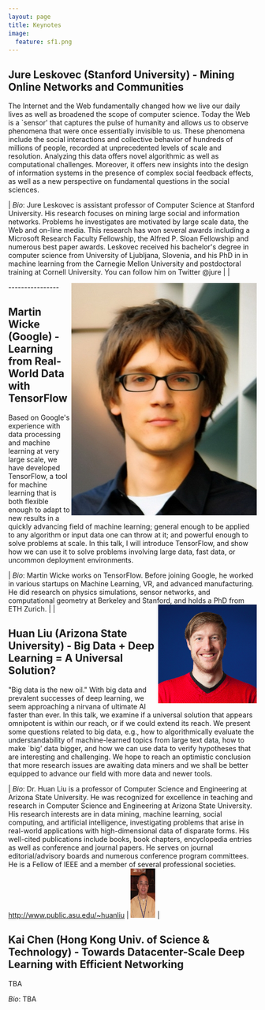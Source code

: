 ```yaml
---
layout: page
title: Keynotes
image:
  feature: sf1.png
---
```


## Jure Leskovec (Stanford University) - Mining Online Networks and Communities

The Internet and the Web fundamentally changed how we live our daily lives as well as broadened the scope of computer science. Today the Web is a `sensor' that captures the pulse of humanity and allows us to observe phenomena that were once essentially invisible to us. These phenomena include the social interactions and collective behavior of hundreds of millions of people, recorded at unprecedented levels of scale and resolution. Analyzing this data offers novel algorithmic as well as computational challenges. Moreover, it offers new insights into the design of information systems in the presence of complex social feedback effects, as well as a new perspective on fundamental questions in the social sciences.

| *Bio*: Jure Leskovec is assistant professor of Computer Science at Stanford University. His research focuses on mining large social and information networks. Problems he investigates are motivated by large scale data, the Web and on-line media. This research has won several awards including a Microsoft Research Faculty Fellowship, the Alfred P. Sloan Fellowship and numerous best paper awards. Leskovec received his bachelor's degree in computer science from University of Ljubljana, Slovenia, and his PhD in in machine learning from the Carnegie Mellon University and postdoctoral training at Cornell University. You can follow him on Twitter @jure |  | 

<img style="float: right;" src="images/JureLeskovec.jpg"> ----------------

<!-- <img src="" alt="Jure Leskovec"/>  -->


## Martin Wicke (Google) - Learning from Real-World Data with TensorFlow

Based on Google's experience with data processing and
machine learning at very large scale, we have developed TensorFlow, a
tool for machine learning that is both flexible enough to adapt to new
results in a quickly advancing field of machine learning; general
enough to be applied to any algorithm or input data one can throw at
it; and powerful enough to solve problems at scale. In this talk, I
will introduce TensorFlow, and show how we can use it to solve
problems involving large data, fast data, or uncommon deployment
environments.

| *Bio*: Martin Wicke works on TensorFlow. Before joining Google, he worked in various startups on Machine Learning, VR, and advanced manufacturing. He did research on physics simulations, sensor networks, and computational geometry at Berkeley and Stanford, and holds a PhD from ETH Zurich. | <img style="float: right;" src="images/martin.png" width=200> | 

<!-- <img src="images/martin.jpg" alt="Martin Wicke"/>  -->

## Huan Liu (Arizona State University) - Big Data + Deep Learning = A Universal Solution?

"Big data is the new oil." With big data and prevalent successes of deep learning, we seem approaching a nirvana of ultimate AI faster than ever. In this talk, we examine if a universal solution that appears omnipotent is within our reach, or if we could extend its reach. We present some questions related to big data, e.g., how to algorithmically evaluate the understandability of machine-learned topics from large text data, how to make `big’ data bigger, and how we can use data to verify hypotheses that are interesting and challenging. We hope to reach an optimistic conclusion that more research issues are awaiting data miners and we shall be better equipped to advance our field with more data and newer tools. 

| *Bio*: Dr. Huan Liu is a professor of Computer Science and Engineering at Arizona State University. He was recognized for excellence in teaching and research in Computer Science and Engineering at Arizona State University. His research interests are in data mining, machine learning, social computing, and artificial intelligence, investigating problems that arise in real-world applications with high-dimensional data of disparate forms. His well-cited publications include books, book chapters, encyclopedia entries as well as conference and journal papers. He serves on journal editorial/advisory boards and numerous conference program committees. He is a Fellow of IEEE and a member of several professional societies. http://www.public.asu.edu/~huanliu | <img src="images/huanliu2014.jpg" alt="Han Liu" height=100 width=50> | 



## Kai Chen (Hong Kong Univ. of Science & Technology) - Towards Datacenter-Scale Deep Learning with Efficient Networking 

TBA

*Bio*: TBA

